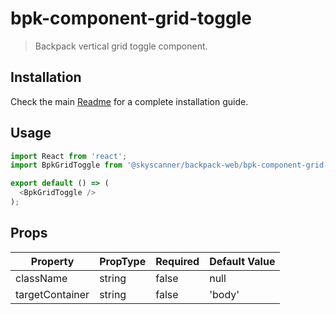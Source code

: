 # bpk-component-grid-toggle

> Backpack vertical grid toggle component.

## Installation

Check the main [Readme](https://github.com/skyscanner/backpack#usage) for a complete installation guide.

## Usage

```js
import React from 'react';
import BpkGridToggle from '@skyscanner/backpack-web/bpk-component-grid-toggle';

export default () => (
  <BpkGridToggle />
);
```

## Props

| Property         | PropType | Required | Default Value |
| ---------------- | -------- | -------- | ------------- |
| className        | string   | false    | null          |
| targetContainer  | string   | false    | 'body'        |
